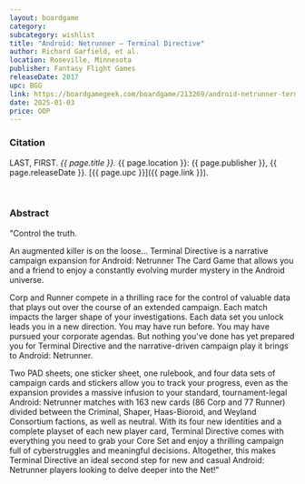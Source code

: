 ```yaml
---
layout: boardgame
category:
subcategory: wishlist
title: "Android: Netrunner – Terminal Directive"
author: Richard Garfield, et al.
location: Roseville, Minnesota
publisher: Fantasy Flight Games
releaseDate: 2017
upc: BGG
link: https://boardgamegeek.com/boardgame/213269/android-netrunner-terminal-directive/credits
date: 2025-01-03
price: OOP
---
```


### Citation

LAST, FIRST. *{{ page.title }}.* {{ page.location }}: {{ page.publisher }}, {{ page.releaseDate }}. [{{ page.upc }}]({{ page.link }}).

<br>


### Abstract

"Control the truth.

An augmented killer is on the loose… Terminal Directive is a narrative campaign expansion for Android: Netrunner The Card Game that allows you and a friend to enjoy a constantly evolving murder mystery in the Android universe.

Corp and Runner compete in a thrilling race for the control of valuable data that plays out over the course of an extended campaign. Each match impacts the larger shape of your investigations. Each data set you unlock leads you in a new direction. You may have run before. You may have pursued your corporate agendas. But nothing you've done has yet prepared you for Terminal Directive and the narrative-driven campaign play it brings to Android: Netrunner.

Two PAD sheets, one sticker sheet, one rulebook, and four data sets of campaign cards and stickers allow you to track your progress, even as the expansion provides a massive infusion to your standard, tournament-legal Android: Netrunner matches with 163 new cards (86 Corp and 77 Runner) divided between the Criminal, Shaper, Haas-Bioroid, and Weyland Consortium factions, as well as neutral. With its four new identities and a complete playset of each new player card, Terminal Directive comes with everything you need to grab your Core Set and enjoy a thrilling campaign full of cyberstruggles and meaningful decisions. Altogether, this makes Terminal Directive an ideal second step for new and casual Android: Netrunner players looking to delve deeper into the Net!"
